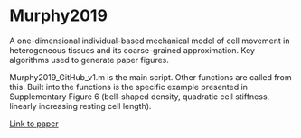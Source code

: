 # Murphy2019

A one-dimensional individual-based mechanical model of cell movement in heterogeneous tissues and its coarse-grained approximation.
Key algorithms used to generate paper figures.

Murphy2019_GitHub_v1.m is the main script. 
Other functions are called from this. 
Built into the functions is the specific example presented in Supplementary Figure 6 (bell-shaped density, quadratic cell stiffness, linearly increasing resting cell length).

<a href="https://royalsocietypublishing.org/doi/10.1098/rspa.2018.0838">Link to paper </a>
